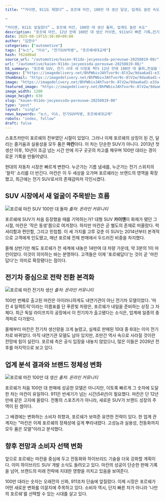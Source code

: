 ```yaml
---
title: "“카이엔, 911도 제쳤다” … 포르쉐 마칸, 100만 대 생산 달성, 업계도 놀란 속도

→

“카이엔, 911도 앞질렀다” … 포르쉐 마칸, 100만 대 생산 돌파, 업계도 놀란 속도"
description: "포르쉐 마칸, 12년 만에 100만 대 생산 카이엔, 911보다 빠른 기록…전기차 전환 가속 ..."
date: 2025-08-19T15:30:00+09:00
author: "김한수"
categories: ["automotive"]
tags: ["뉴스", "이슈", "전기SUV빅뱅", "포르쉐세대교체"]
hash: f62dd0ad
source_url: "/automotive/kaien-911do-jecyeossda-poreuswe-20250819-08/"
url: "/automotive/kaien-911do-jecyeossda-poreuswe-20250819-08/"
h5_summary: "포르쉐 SUV, 전기 시대 새 이정표 찍다 12년 만에 100만 대 돌파…전설을 넘어 혁신으로"
images: ["https://imagedelivery.net/BhPWbivJAhTvor9c-8lV2w/9daa6ad1-e33a-400f-92e9-dc8ad0b6e600/public", "https://imagedelivery.net/BhPWbivJAhTvor9c-8lV2w/8c7c452b-f505-4940-8d9f-1f67616fb300/public", "https://imagedelivery.net/BhPWbivJAhTvor9c-8lV2w/3dfa7ccb-8452-4d59-5992-b342249e6300/public", "https://imagedelivery.net/BhPWbivJAhTvor9c-8lV2w/126a1d22-82c7-404c-8a45-2aadb3411d00/public"]
thumbnail: "https://imagedelivery.net/BhPWbivJAhTvor9c-8lV2w/9daa6ad1-e33a-400f-92e9-dc8ad0b6e600/public"
image: "https://imagedelivery.net/BhPWbivJAhTvor9c-8lV2w/9daa6ad1-e33a-400f-92e9-dc8ad0b6e600/public"
featured_image: "https://imagedelivery.net/BhPWbivJAhTvor9c-8lV2w/9daa6ad1-e33a-400f-92e9-dc8ad0b6e600/public"
image_width: 1200
image_height: 630
slug: "kaien-911do-jecyeossda-poreuswe-20250819-08"
type: "post"
layout: "single"
news_keywords: "뉴스, 이슈, 전기SUV빅뱅, 포르쉐세대교체"
robots: "index, follow"
draft: false
---
```


스포츠카만이 포르쉐의 전부였던 시절이 있었다. 그러나 이제 포르쉐의 상징이 된 건, 달리는 즐거움과 실용성을 모두 품은 **마칸**이다. 이 차는 단순한 SUV가 아니다. 2013년 첫 생산 이후, 10년이 조금 넘는 시간 만에 지구 곳곳의 차고를 채우며 100만 대라는 경이로운 기록을 만들어냈다.

현대의 자동차 시장은 빠르게 변한다. 누군가는 기름 냄새를, 누군가는 전기 스위치의 '찰칵' 소리를 더 반긴다. 마칸은 이 두 세상을 오가며 포르쉐라는 브랜드의 영역을 확장했고, 최근에는 전기 SUV로서의 존재감마저 각인시켰다.

## SUV 시장에서 새 얼굴이 주목받는 흐름

![포르쉐 마칸 SUV 100만 대 돌파](https://imagedelivery.net/BhPWbivJAhTvor9c-8lV2w/8c7c452b-f505-4940-8d9f-1f67616fb300/public)
*출처: 온라인 커뮤니티*


포르쉐에 SUV가 처음 등장했을 때를 기억하는가? 대형 SUV **카이엔**이 화제가 됐던 그 시절, 마칸은 '작은 동생'쯤으로 여겨졌다. 하지만 마칸은 곧 별도의 존재로 떠올랐다. 럭셔리함과 편안함, 그리고 민첩함. 이 세 가지를 고루 갖춘 이 SUV는 2014년부터 본격적으로 고객에게 인도됐고, 매년 포르쉐 전체 판매에서 두드러진 비중을 차지했다.

올해 상반기만 해도 포르쉐가 전 세계에 내놓은 14만여 대 차량 가운데, 약 3분의 1이 마칸이었다. 이것이 의미하는 바는 분명하다. 고객들은 이제 '포르쉐답다'는 것이 곧 '마칸답다'는 의미로 확장됐다는 점이다.

## 전기차 중심으로 전략 전환 본격화

![포르쉐 마칸 전기차 생산](https://imagedelivery.net/BhPWbivJAhTvor9c-8lV2w/126a1d22-82c7-404c-8a45-2aadb3411d00/public)
*출처: 온라인 커뮤니티*


100만 번째로 출고된 마칸은 아이러니하게도 내연기관이 아닌 전기차 모델이었다. '마칸 4 일렉트릭'이라는 이름표를 단 푸른빛 차량은, 포르쉐가 내일을 준비하는 상징 그 자체다. 최근 독일 라이프치히 공장에서 이 전기차가 출고됐다는 소식은, 업계에 일종의 충격파로 다가왔다.

올해부터 마칸은 전기차 생산량을 크게 늘렸고, 실제로 판매된 10대 중 6대는 이미 전기차로 바뀌었다. 아직 내연기관 모델도 남아 있지만, 조만간 역사 속으로 사라질 것이란 전망에 힘이 실린다. 포르쉐 측은 공식 입장을 내놓지 않았으나, 많은 이들은 2026년 전후를 마지막으로 보고 있다.

## 업계 분석 결과와 브랜드 정체성 변화

![포르쉐 마칸 100만 대 생산](https://imagedelivery.net/BhPWbivJAhTvor9c-8lV2w/3dfa7ccb-8452-4d59-5992-b342249e6300/public)
*출처: 온라인 커뮤니티*


포르쉐가 처음 100만 대 판매에 성공한 모델은 아니지만, 이토록 빠르게 그 숫자에 도달한 차는 마칸이 유일하다. 911은 반세기가 넘는 시간(54년)이 필요했다. 마칸은 단 12년 만에 같은 고지에 올랐다. 전통의 스포츠카가 아니라, 새로운 SUV가 브랜드 성장의 주역이 된 셈이다.

그 배경에는 변화하는 소비자 취향과, 포르쉐가 보여준 유연한 전략이 있다. 한 업계 관계자는 "마칸은 이제 포르쉐의 정체성에 깊게 뿌리내렸다. 고성능과 실용성, 전동화까지 모두 품은 모델"이라고 분석했다.

## 향후 전망과 소비자 선택 변화

앞으로 포르쉐는 마칸을 중심에 두고 전동화와 하이브리드 기술을 더욱 강화할 계획이다. 이미 하이브리드 SUV 개발 소식도 들려오고 있다. 마칸의 성공이 단순한 판매 기록을 넘어, 브랜드의 미래 전략에 지대한 영향을 끼치고 있음을 보여준다.

100만 대라는 숫자는 오래전의 신화, 911조차 단숨에 앞질렀다. 이제 시장은 포르쉐가 어떤 새로운 변화를 이끌지에 주목하고 있다. 소비자 역시, 단지 빠른 차가 아니라 '나만의 포르쉐'를 선택할 수 있는 시대를 살고 있다.
